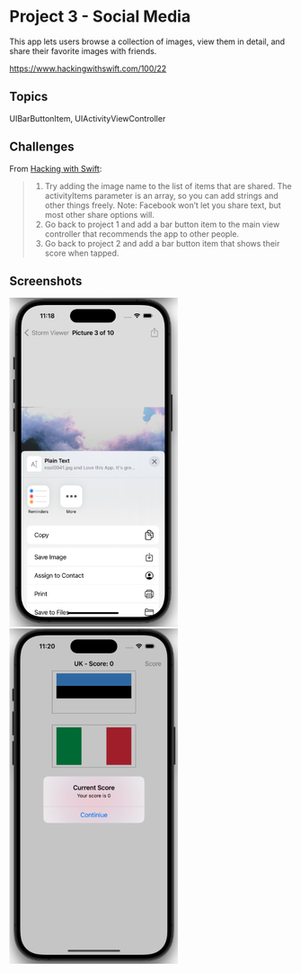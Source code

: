 # Project 3 - Social Media

This app lets users browse a collection of images, view them in detail, and share their favorite images with friends.

https://www.hackingwithswift.com/100/22

## Topics

 UIBarButtonItem, UIActivityViewController

 ## Challenges
From [Hacking with Swift](https://www.hackingwithswift.com/read/3/3/wrap-up):
>1. Try adding the image name to the list of items that are shared. The activityItems parameter is an array, so you can add strings and other things freely. Note: Facebook won’t let you share text, but most other share options will.
>2. Go back to project 1 and add a bar button item to the main view controller that recommends the app to other people.
>3. Go back to project 2 and add a bar button item that shows their score when tapped.

## Screenshots

<p float="left">
  <img src="Screenshots/Share.png" width="300" />
  <img src="Screenshots/Score.png" width="300" /> 
</p>
